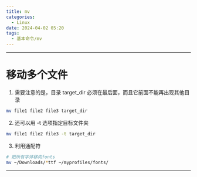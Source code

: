 ```yaml
---
title: mv
categories:
  - Linux
date: 2024-04-02 05:20
tags:
  - 基本命令/mv
---
```


---

# 移动多个文件

1. 需要注意的是，目录 target_dir 必须在最后面，而且它前面不能再出现其他目录
```bash
mv file1 file2 file3 target_dir
```
2. 还可以用 -t 选项指定目标文件夹
```bash
mv file1 file2 file3 -t target_dir
```
3. 利用通配符
```bash
# 把所有字体移向fonts
mv ~/Downloads/*ttf ~/myprofiles/fonts/
```


---
